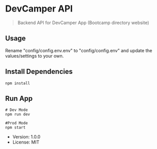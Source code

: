 # DevCamper API

> Backend API for DevCamper App (Bootcamp directory website)

## Usage

Rename "config/config.env.env" to "config/config.env" and update the values/settings to your own.

## Install Dependencies

```
npm install
```

## Run App

```
# Dev Mode
npm run dev

#Prod Mode
npm start
```

- Version: 1.0.0
- License: MIT
